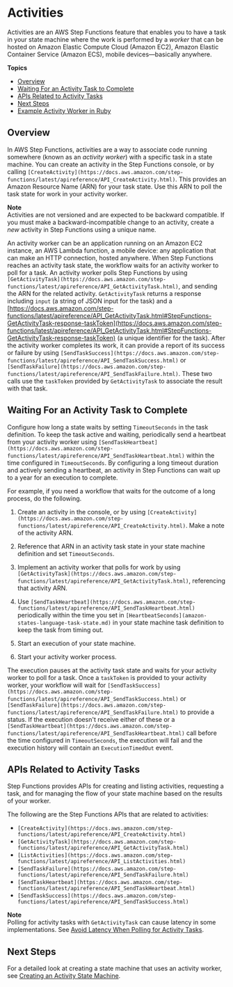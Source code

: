 # Activities<a name="concepts-activities"></a>

Activities are an AWS Step Functions feature that enables you to have a task in your state machine where the work is performed by a *worker* that can be hosted on Amazon Elastic Compute Cloud \(Amazon EC2\), Amazon Elastic Container Service \(Amazon ECS\), mobile devices—basically anywhere\.

**Topics**
+ [Overview](#activities-overview)
+ [Waiting For an Activity Task to Complete](#activities-wait)
+ [APIs Related to Activity Tasks](#activities-api)
+ [Next Steps](#activities-nextsteps)
+ [Example Activity Worker in Ruby](example-ruby-activity-worker.md)

## Overview<a name="activities-overview"></a>

In AWS Step Functions, activities are a way to associate code running somewhere \(known as an *activity worker*\) with a specific task in a state machine\. You can create an activity in the Step Functions console, or by calling `[CreateActivity](https://docs.aws.amazon.com/step-functions/latest/apireference/API_CreateActivity.html)`\. This provides an Amazon Resource Name \(ARN\) for your task state\. Use this ARN to poll the task state for work in your activity worker\. 

**Note**  
Activities are not versioned and are expected to be backward compatible\. If you must make a backward\-incompatible change to an activity, create a *new* activity in Step Functions using a unique name\.

An activity worker can be an application running on an Amazon EC2 instance, an AWS Lambda function, a mobile device: any application that can make an HTTP connection, hosted anywhere\. When Step Functions reaches an activity task state, the workflow waits for an activity worker to poll for a task\. An activity worker polls Step Functions by using `[GetActivityTask](https://docs.aws.amazon.com/step-functions/latest/apireference/API_GetActivityTask.html)`, and sending the ARN for the related activity\. `GetActivityTask` returns a response including `input` \(a string of JSON input for the task\) and a [https://docs.aws.amazon.com/step-functions/latest/apireference/API_GetActivityTask.html#StepFunctions-GetActivityTask-response-taskToken](https://docs.aws.amazon.com/step-functions/latest/apireference/API_GetActivityTask.html#StepFunctions-GetActivityTask-response-taskToken) \(a unique identifier for the task\)\. After the activity worker completes its work, it can provide a report of its success or failure by using `[SendTaskSuccess](https://docs.aws.amazon.com/step-functions/latest/apireference/API_SendTaskSuccess.html)` or `[SendTaskFailure](https://docs.aws.amazon.com/step-functions/latest/apireference/API_SendTaskFailure.html)`\. These two calls use the `taskToken` provided by `GetActivityTask` to associate the result with that task\.

## Waiting For an Activity Task to Complete<a name="activities-wait"></a>

Configure how long a state waits by setting `TimeoutSeconds` in the task definition\. To keep the task active and waiting, periodically send a heartbeat from your activity worker using `[SendTaskHeartbeat](https://docs.aws.amazon.com/step-functions/latest/apireference/API_SendTaskHeartbeat.html)` within the time configured in `TimeoutSeconds`\. By configuring a long timeout duration and actively sending a heartbeat, an activity in Step Functions can wait up to a year for an execution to complete\. 

For example, if you need a workflow that waits for the outcome of a long process, do the following\.

1. Create an activity in the console, or by using `[CreateActivity](https://docs.aws.amazon.com/step-functions/latest/apireference/API_CreateActivity.html)`\. Make a note of the activity ARN\.

1. Reference that ARN in an activity task state in your state machine definition and set `TimeoutSeconds`\.

1. Implement an activity worker that polls for work by using `[GetActivityTask](https://docs.aws.amazon.com/step-functions/latest/apireference/API_GetActivityTask.html)`, referencing that activity ARN\. 

1. Use `[SendTaskHeartbeat](https://docs.aws.amazon.com/step-functions/latest/apireference/API_SendTaskHeartbeat.html)` periodically within the time you set in `[HeartbeatSeconds](amazon-states-language-task-state.md)` in your state machine task definition to keep the task from timing out\.

1. Start an execution of your state machine\.

1. Start your activity worker process\.

The execution pauses at the activity task state and waits for your activity worker to poll for a task\. Once a `taskToken` is provided to your activity worker, your workflow will wait for `[SendTaskSuccess](https://docs.aws.amazon.com/step-functions/latest/apireference/API_SendTaskSuccess.html)` or `[SendTaskFailure](https://docs.aws.amazon.com/step-functions/latest/apireference/API_SendTaskFailure.html)` to provide a status\. If the execution doesn't receive either of these or a `[SendTaskHeartbeat](https://docs.aws.amazon.com/step-functions/latest/apireference/API_SendTaskHeartbeat.html)` call before the time configured in `TimeoutSeconds`, the execution will fail and the execution history will contain an `ExecutionTimedOut` event\.

## APIs Related to Activity Tasks<a name="activities-api"></a>

Step Functions provides APIs for creating and listing activities, requesting a task, and for managing the flow of your state machine based on the results of your worker\.

The following are the Step Functions APIs that are related to activities: 
+ `[CreateActivity](https://docs.aws.amazon.com/step-functions/latest/apireference/API_CreateActivity.html)`
+ `[GetActivityTask](https://docs.aws.amazon.com/step-functions/latest/apireference/API_GetActivityTask.html)`
+ `[ListActivities](https://docs.aws.amazon.com/step-functions/latest/apireference/API_ListActivities.html)`
+ `[SendTaskFailure](https://docs.aws.amazon.com/step-functions/latest/apireference/API_SendTaskFailure.html)`
+ `[SendTaskHeartbeat](https://docs.aws.amazon.com/step-functions/latest/apireference/API_SendTaskHeartbeat.html)`
+ `[SendTaskSuccess](https://docs.aws.amazon.com/step-functions/latest/apireference/API_SendTaskSuccess.html)`

**Note**  
Polling for activity tasks with `GetActivityTask` can cause latency in some implementations\. See [Avoid Latency When Polling for Activity Tasks](bp-activity-pollers.md)\.

## Next Steps<a name="activities-nextsteps"></a>

For a detailed look at creating a state machine that uses an activity worker, see [Creating an Activity State Machine](tutorial-creating-activity-state-machine.md)\.